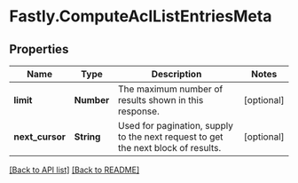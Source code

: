# Fastly.ComputeAclListEntriesMeta

## Properties

Name | Type | Description | Notes
------------ | ------------- | ------------- | -------------
**limit** | **Number** | The maximum number of results shown in this response. | [optional] 
**next_cursor** | **String** | Used for pagination, supply to the next request to get the next block of results. | [optional] 


[[Back to API list]](../../README.md#endpoints) [[Back to README]](../../README.md)
